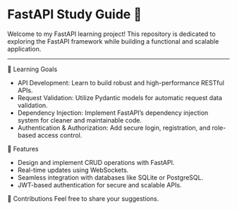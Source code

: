 # FastAPI Study Guide 🚀

Welcome to my FastAPI learning project! This repository is dedicated to exploring the FastAPI framework while building a functional and scalable application.

---

🎯 Learning Goals

- API Development: Learn to build robust and high-performance RESTful APIs.
- Request Validation: Utilize Pydantic models for automatic request data validation.
- Dependency Injection: Implement FastAPI’s dependency injection system for cleaner and maintainable code.
- Authentication & Authorization: Add secure login, registration, and role-based access control.

🌟 Features
- Design and implement CRUD operations with FastAPI.
- Real-time updates using WebSockets.
- Seamless integration with databases like SQLite or PostgreSQL.
- JWT-based authentication for secure and scalable APIs.


🤝 Contributions
Feel free to share your suggestions.
